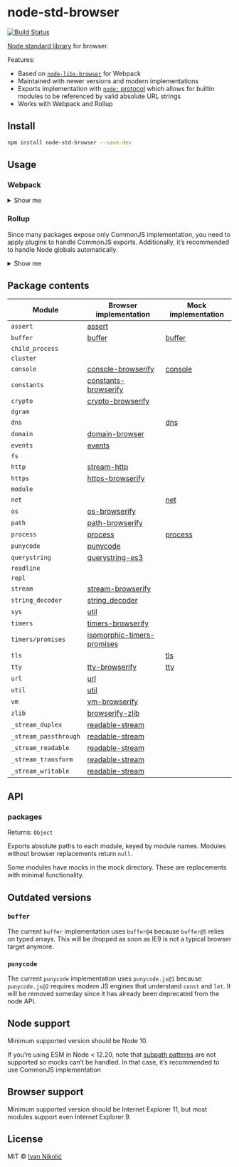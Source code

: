 # node-std-browser

[![Build Status][ci-img]][ci]

[Node standard library](https://nodejs.org/docs/latest/api/) for browser.

Features:

-   Based on [`node-libs-browser`](https://github.com/webpack/node-libs-browser)
    for Webpack
-   Maintained with newer versions and modern implementations
-   Exports implementation with
    [`node:` protocol](https://nodejs.org/api/esm.html#esm_node_imports) which
    allows for builtin modules to be referenced by valid absolute URL strings
-   Works with Webpack and Rollup

## Install

```sh
npm install node-std-browser --save-dev
```

## Usage

### Webpack

<details>
	
<summary>Show me</summary>

```js
// webpack.config.js
const { default: stdBrowser } = require('node-std-browser');

module.exports = {
	// ...
	resolve: {
		alias: stdBrowser
	}
};
```

Some packages such as expose ESM file through `.mjs` extension. Additional
Webpack configuration could be needed to properly handle those packages.

For example, to make `native-url` use ESM version of `native-querystring`, apply
following configuration:

```js
// webpack.config.js

module.exports = {
	// ...
	module: {
		rules: [
			{
				type: 'javascript/auto',
				test: /\.mjs$/,
				include: /node_modules\/native-url/,
				resolve: {
					mainFields: ['module']
				}
			}
		];
	}
}
```

</details>

### Rollup

Since many packages expose only CommonJS implementation, you need to apply
plugins to handle CommonJS exports. Additionally, it’s recommended to handle
Node globals automatically.

<details>
	
<summary>Show me</summary>

```js
// rollup.config.js
const { default: stdBrowser } = require('node-std-browser');
const alias = require('@rollup/plugin-alias');
const commonjs = require('@rollup/plugin-commonjs');
const globals = require('rollup-plugin-node-globals');

module.exports = {
	// ...
	plugins: [
		alias({
			entries: stdBrowser
		}),
		commonjs(),
		globals()
	]
};
```

</details>

## Package contents

| Module                | Browser implementation                                                            | Mock implementation        |
| --------------------- | --------------------------------------------------------------------------------- | -------------------------- |
| `assert`              | [assert](https://github.com/browserify/commonjs-assert)                           |                            |
| `buffer`              | [buffer](https://github.com/feross/buffer)                                        | [buffer](mock/buffer.js)   |
| `child_process`       |                                                                                   |                            |
| `cluster`             |                                                                                   |                            |
| `console`             | [console-browserify](https://github.com/browserify/console-browserify)            | [console](mock/console.js) |
| `constants`           | [constants-browserify](https://github.com/juliangruber/constants-browserify)      |                            |
| `crypto`              | [crypto-browserify](https://github.com/crypto-browserify/crypto-browserify)       |                            |
| `dgram`               |                                                                                   |                            |
| `dns`                 |                                                                                   | [dns](mock/dns.js)         |
| `domain`              | [domain-browser](https://github.com/bevry/domain-browser)                         |                            |
| `events`              | [events](https://github.com/browserify/events)                                    |                            |
| `fs`                  |                                                                                   |                            |
| `http`                | [stream-http](https://github.com/jhiesey/stream-http)                             |                            |
| `https`               | [https-browserify](https://github.com/substack/https-browserify)                  |                            |
| `module`              |                                                                                   |                            |
| `net`                 |                                                                                   | [net](mock/net.js)         |
| `os`                  | [os-browserify](https://github.com/CoderPuppy/os-browserify)                      |                            |
| `path`                | [path-browserify](https://github.com/browserify/path-browserify)                  |                            |
| `process`             | [process](https://github.com/defunctzombie/node-process)                          | [process](mock/process.js) |
| `punycode`            | [punycode](https://github.com/bestiejs/punycode.js)                               |                            |
| `querystring`         | [querystring-es3](https://github.com/mike-spainhower/querystring)                 |                            |
| `readline`            |                                                                                   |                            |
| `repl`                |                                                                                   |                            |
| `stream`              | [stream-browserify](https://github.com/browserify/stream-browserify)              |                            |
| `string_decoder`      | [string_decoder](https://github.com/nodejs/string_decoder)                        |                            |
| `sys`                 | [util](https://github.com/browserify/node-util)                                   |                            |
| `timers`              | [timers-browserify](https://github.com/browserify/timers-browserify)              |                            |
| `timers/promises`     | [isomorphic-timers-promises](https://github.com/niksy/isomorphic-timers-promises) |                            |
| `tls`                 |                                                                                   | [tls](mock/tls.js)         |
| `tty`                 | [tty-browserify](https://github.com/browserify/tty-browserify)                    | [tty](mock/tty.js)         |
| `url`                 | [url](https://github.com/defunctzombie/node-url)                                  |                            |
| `util`                | [util](https://github.com/browserify/node-util)                                   |                            |
| `vm`                  | [vm-browserify](https://github.com/browserify/vm-browserify)                      |                            |
| `zlib`                | [browserify-zlib](https://github.com/browserify/browserify-zlib)                  |                            |
| `_stream_duplex`      | [readable-stream](https://github.com/nodejs/readable-stream)                      |                            |
| `_stream_passthrough` | [readable-stream](https://github.com/nodejs/readable-stream)                      |                            |
| `_stream_readable`    | [readable-stream](https://github.com/nodejs/readable-stream)                      |                            |
| `_stream_transform`   | [readable-stream](https://github.com/nodejs/readable-stream)                      |                            |
| `_stream_writable`    | [readable-stream](https://github.com/nodejs/readable-stream)                      |                            |

## API

### packages

Returns: `Object`

Exports absolute paths to each module, keyed by module names. Modules without
browser replacements return `null`.

Some modules have mocks in the mock directory. These are replacements with
minimal functionality.

## Outdated versions

### `buffer`

The current `buffer` implementation uses `buffer@4` because `buffer@5` relies on
typed arrays. This will be dropped as soon as IE9 is not a typical browser
target anymore.

### `punycode`

The current `punycode` implementation uses `punycode.js@1` because
`punycode.js@2` requires modern JS engines that understand `const` and `let`. It
will be removed someday since it has already been deprecated from the node API.

## Node support

Minimum supported version should be Node 10.

If you’re using ESM in Node < 12.20, note that
[subpath patterns](https://nodejs.org/api/packages.html#packages_subpath_patterns)
are not supported so mocks can’t be handled. In that case, it’s recommended to
use CommonJS implementation

## Browser support

Minimum supported version should be Internet Explorer 11, but most modules
support even Internet Explorer 9.

## License

MIT © [Ivan Nikolić](http://ivannikolic.com)

<!-- prettier-ignore-start -->

[ci]: https://travis-ci.com/niksy/node-std-browser
[ci-img]: https://travis-ci.com/niksy/node-std-browser.svg?branch=master

<!-- prettier-ignore-end -->
